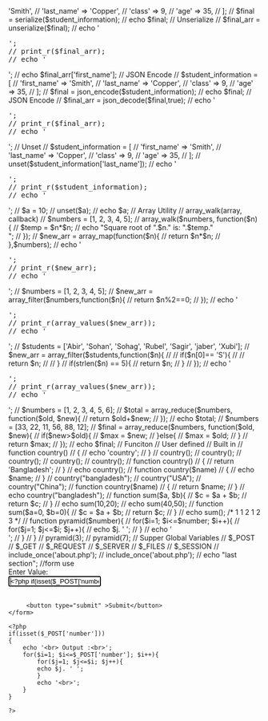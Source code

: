 <?php
// Serialize
// $student_information = [
//     'first_name' => 'Smith',
//     'last_name' => 'Copper',
//     'class' => 9,
//     'age' => 35,
// ];
// $final = serialize($student_information);
// echo $final;


// Unserialize
// $final_arr = unserialize($final);
// echo '<pre>';
// print_r($final_arr);
// echo '</pre>';
// echo $final_arr['first_name'];


// JSON Encode
// $student_information = [
//     'first_name' => 'Smith',
//     'last_name' => 'Copper',
//     'class' => 9,
//     'age' => 35,
// ];
// $final = json_encode($student_information);
// echo $final;



// JSON Encode
// $final_arr = json_decode($final,true);
// echo '<pre>';
// print_r($final_arr);
// echo '</pre>';


// Unset

// $student_information = [
//     'first_name' => 'Smith',
//     'last_name' => 'Copper',
//     'class' => 9,
//     'age' => 35,
// ];
// unset($student_information['last_name']);
// echo '<pre>';
// print_r($student_information);
// echo '</pre>';

// $a = 10;
// unset($a);
// echo $a;


// Array Utility
// array_walk(array, callback)

// $numbers = [1, 2, 3, 4, 5];
// array_walk($numbers, function($n){
//     $temp = $n*$n;
//   echo "Square root of ".$n." is: ".$temp."<br>";
// });

// $new_arr = array_map(function($n){
//   return $n*$n;
// },$numbers);
// echo '<pre>';
// print_r($new_arr);
// echo '</pre>';


// $numbers = [1, 2, 3, 4, 5];
// $new_arr = array_filter($numbers,function($n){
//   return $n%2==0;
// });
// echo '<pre>';
// print_r(array_values($new_arr));
// echo '</pre>';


// $students = ['Abir', 'Sohan', 'Sohag', 'Rubel', 'Sagir', 'jaber', 'Xubi'];
// $new_arr = array_filter($students,function($n){
//   // if($n[0]== 'S'){
//   //   return $n;
//   // }
//     if(strlen($n) == 5){
//       return $n;
//     }
// });
// echo '<pre>';
// print_r(array_values($new_arr));
// echo '</pre>';


// $numbers = [1, 2, 3, 4, 5, 6];
// $total = array_reduce($numbers, function($old, $new){
//   return $old+$new;
// });
// echo $total;

// $numbers = [33, 22, 11, 56, 88, 12];
// $final = array_reduce($numbers, function($old, $new){
//   if($new>$old){
//     $max = $new;
//   }else{
//     $max = $old;
//   }
//   return $max;
// });
// echo $final;



// Funciton
// User defined
// Built in


// function country()
// {
//   echo 'country';
// }
// country();
// country();
// country();
// country();
// country();


// function country()
// {
//   return 'Bangladesh';
// }
// echo country();


// function country($name)
// {
//   echo $name;
// }
// country("bangladesh");
// country("USA");
// country("China");


// function country($name)
// {
//   return $name;
// }
// echo country("bangladesh");


// function sum($a, $b){
//   $c = $a + $b;
//   return $c;
// }

// echo sum(10,20);
// echo sum(40,50);


// function sum($a=0, $b=0){
//   $c = $a + $b;
//   return $c;
// }

// echo sum();



/*
1
1 2
1 2 3
*/
// function pyramid($number){
//   for($i=1; $i<=$number; $i++){
//     for($j=1; $j<=$i; $j++){
//       echo $j. ' ';
//     }
//     echo '<br>';
//   }
// }
// pyramid(3);
// pyramid(7);


// Supper Global Variables

// $_POST
// $_GET
// $_REQUEST
// $_SERVER
// $_FILES
// $_SESSION

// include_once('about.php');
// include_once('about.php');

// echo "last section";




//form use

<!DOCTYPE html>
<html lang="en">
<head>
    <meta charset="UTF-8">
    <meta name="viewport" content="width=device-width, initial-scale=1.0">
    <title>Document</title>
</head>
<body>
    <!-- <form action="result.php" method="GET">
        Enter Name: <br>
        <input type="text" name="visitor_name" id=""><br><br>
        Enter Email: <br>
        <input type="text" name="visitor_email" id=""><br><br>
         <button type="submit">Submit</button>
    </form> -->
    <form action="" method="post">
        Enter Value: <br>
        <input type="text" name="number" id="" value="<?php if(isset($_POST['number'])){echo $_POST['number'];} ?>" autocomplete="off" autofocus><br><br>
         <button type="submit" >Submit</button>
    </form>

    <?php
    if(isset($_POST['number']))
    {
        echo '<br> Output :<br>';
        for($i=1; $i<=$_POST['number']; $i++){
            for($j=1; $j<=$i; $j++){
            echo $j. ' ';
            }
            echo '<br>';
        }
    }

    ?>

</body>
</html>
